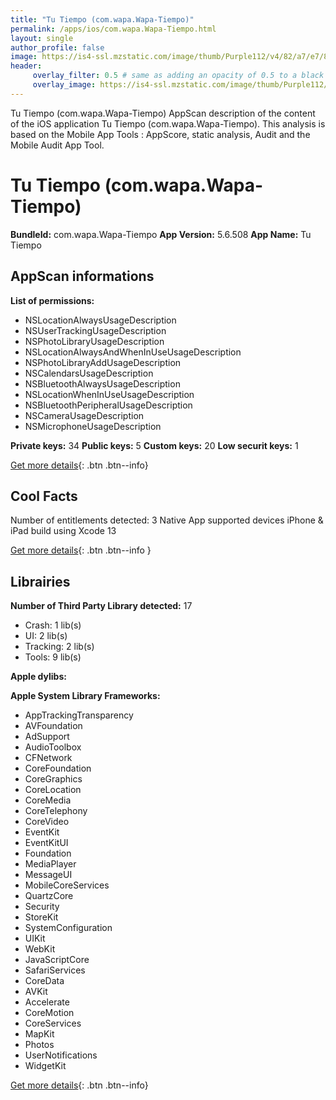```yaml
---
title: "Tu Tiempo (com.wapa.Wapa-Tiempo)"
permalink: /apps/ios/com.wapa.Wapa-Tiempo.html
layout: single
author_profile: false
image: https://is4-ssl.mzstatic.com/image/thumb/Purple112/v4/82/a7/e7/82a7e77c-86c5-f3de-f0c2-cb3ac040060c/AppIcon-1x_U007emarketing-0-4-0-85-220.jpeg/512x512bb.jpg
header: 
     overlay_filter: 0.5 # same as adding an opacity of 0.5 to a black background
     overlay_image: https://is4-ssl.mzstatic.com/image/thumb/Purple112/v4/82/a7/e7/82a7e77c-86c5-f3de-f0c2-cb3ac040060c/AppIcon-1x_U007emarketing-0-4-0-85-220.jpeg/512x512bb.jpg
---
```

Tu Tiempo (com.wapa.Wapa-Tiempo) AppScan description of the content of the iOS application Tu Tiempo (com.wapa.Wapa-Tiempo). This analysis is based on the Mobile App Tools : AppScore, static analysis, Audit and the Mobile Audit App Tool.

# Tu Tiempo (com.wapa.Wapa-Tiempo)

**BundleId:** com.wapa.Wapa-Tiempo
**App Version:** 5.6.508
**App Name:** Tu Tiempo


## AppScan informations 

**List of permissions:** 
- NSLocationAlwaysUsageDescription
- NSUserTrackingUsageDescription
- NSPhotoLibraryUsageDescription
- NSLocationAlwaysAndWhenInUseUsageDescription
- NSPhotoLibraryAddUsageDescription
- NSCalendarsUsageDescription
- NSBluetoothAlwaysUsageDescription
- NSLocationWhenInUseUsageDescription
- NSBluetoothPeripheralUsageDescription
- NSCameraUsageDescription
- NSMicrophoneUsageDescription
  
  
**Private keys:** 34
**Public keys:** 5
**Custom keys:** 20
**Low securit keys:** 1
  
[Get more details](/pricing.html){: .btn .btn--info}

## Cool Facts

Number of entitlements detected: 3
Native App
supported devices iPhone & iPad
build using Xcode 13
  
[Get more details](/pricing.html){: .btn .btn--info }

## Librairies 
**Number of Third Party Library detected:** 17
- Crash: 1 lib(s)
- UI: 2 lib(s)
- Tracking: 2 lib(s)
- Tools: 9 lib(s)


**Apple dylibs:**


**Apple System Library Frameworks:**
- AppTrackingTransparency
- AVFoundation
- AdSupport
- AudioToolbox
- CFNetwork
- CoreFoundation
- CoreGraphics
- CoreLocation
- CoreMedia
- CoreTelephony
- CoreVideo
- EventKit
- EventKitUI
- Foundation
- MediaPlayer
- MessageUI
- MobileCoreServices
- QuartzCore
- Security
- StoreKit
- SystemConfiguration
- UIKit
- WebKit
- JavaScriptCore
- SafariServices
- CoreData
- AVKit
- Accelerate
- CoreMotion
- CoreServices
- MapKit
- Photos
- UserNotifications
- WidgetKit


  
[Get more details](/pricing.html){: .btn .btn--info}

